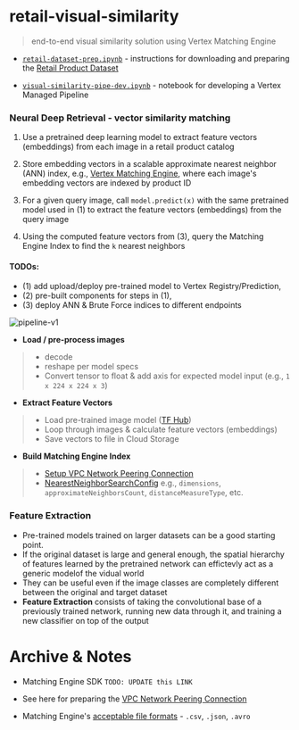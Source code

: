 # retail-visual-similarity

> end-to-end visual similarity solution using Vertex Matching Engine

* [`retail-dataset-prep.ipynb`](https://github.com/tottenjordan/retail-visual-similarity/blob/main/retail-dataset-prep.ipynb) - instructions for downloading and preparing the [Retail Product Dataset](https://www.kaggle.com/c/retail-products-classification/data)

* [`visual-similarity-pipe-dev.ipynb`](https://github.com/tottenjordan/retail-visual-similarity/blob/main/visual-similarity-pipe-dev.ipynb) - notebook for developing a Vertex Managed Pipeline

### Neural Deep Retrieval - vector similarity matching

1. Use a pretrained deep learning model to extract feature vectors (embeddings) from each image in a retail product catalog

2. Store embedding vectors in a scalable approximate nearest neighbor (ANN) index, e.g., [Vertex Matching Engine](https://cloud.google.com/vertex-ai/docs/matching-engine/overview), where each image's embedding vectors are indexed by product ID

3. For a given query image, call `model.predict(x)` with the same pretrained model used in (1) to extract the feature vectors (embeddings) from the query image

4. Using the computed feature vectors from (3), query the Matching Engine Index to find the `k` nearest neighbors

#### TODOs: 
* (1) add upload/deploy pre-trained model to Vertex Registry/Prediction, 
* (2) pre-built components for steps in (1), 
* (3) deploy ANN & Brute Force indices to different endpoints

![pipeline-v1](https://user-images.githubusercontent.com/39886184/185044310-80453f5a-560b-4db4-8ceb-7467c13a364b.png)

* **Load / pre-process images**
> * decode
> * reshape per model specs
> * Convert tensor to float & add axis for expected model input (e.g., `1 x 224 x 224 x 3`)

* **Extract Feature Vectors**
> * Load pre-trained image model ([TF Hub](https://tfhub.dev/))
> * Loop through images & calculate feature vectors (embeddings)
> * Save vectors to file in Cloud Storage

* **Build Matching Engine Index**
> * [Setup VPC Network Peering Connection](https://cloud.google.com/vertex-ai/docs/matching-engine/using-matching-engine#vpc-network-peering-setup)
> * [NearestNeighborSearchConfig](https://cloud.google.com/vertex-ai/docs/matching-engine/configuring-indexes#nearest-neighbor-search-config) e.g., `dimensions`, `approximateNeighborsCount`, `distanceMeasureType`, etc.


### Feature Extraction

* Pre-trained models trained on larger datasets can be a good starting point.
* If the original dataset is large and general enough, the spatial hierarchy of features learned by the pretrained network can effictevly act as a generic modelof the vidual world
* They can be useful even if the image classes are completely different between the original and target dataset  
* **Feature Extraction** consists of taking the convolutional base of a previously trained network, running new data through it, and training a new classifier on top of the output


# Archive & Notes

* Matching Engine SDK `TODO: UPDATE this LINK`

* See here for preparing the [VPC Network Peering Connection](https://github.com/GoogleCloudPlatform/vertex-ai-samples/blob/main/notebooks/community/matching_engine/matching_engine_for_indexing.ipynb)

* Matching Engine's [acceptable file formats](https://cloud.google.com/vertex-ai/docs/matching-engine/using-matching-engine#input_directory_structure) - `.csv`, `.json`, `.avro`
